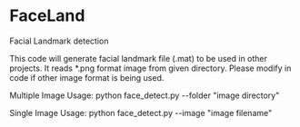 # FaceLand
Facial Landmark detection

This code will generate facial landmark file (.mat) to be used in other projects. It reads *.png format image from given directory.
Please modify in code if other image format is being used.

Multiple Image Usage:
python face_detect.py --folder "image directory"

Single Image Usage:
python face_detect.py --image "image filename"
